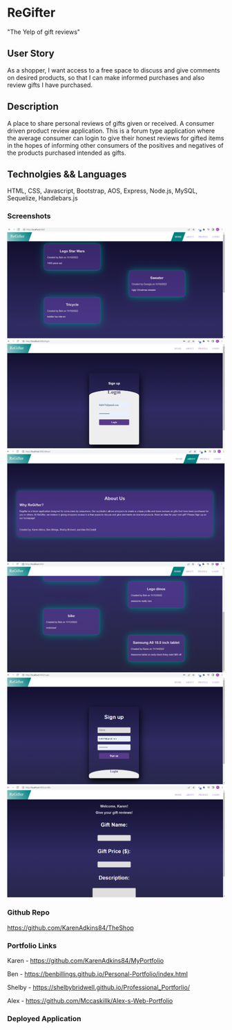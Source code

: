 # ReGifter 
"The Yelp of gift reviews"

## User Story 
As a shopper, I want access to a free space to discuss and give comments on desired products, so that I can make informed purchases and also review gifts I have purchased.

## Description 
A place to share personal reviews of gifts given or received. A consumer driven product review application. This is a forum type application where the average consumer can login to  give their honest reviews for gifted items in the hopes of informing other consumers of the positives and negatives of the products purchased intended as gifts. 

## Technolgies && Languages 
HTML, CSS, Javascript, Bootstrap, AOS, Express, Node.js, MySQL, Sequelize, Handlebars.js

### Screenshots 
![image](./assets/Screenshot-home.png)
![image](./assets/Screenshot-login.png)
![image](./assets/Screenshot-about.png)
![image](./assets/Screenshot-home2.png)
![image](./assets/Screenshot-login-sign-up.png)
![image](./assets/Screenshot-profile.png)

### Github Repo 
https://github.com/KarenAdkins84/TheShop

### Portfolio Links
Karen - https://github.com/KarenAdkins84/MyPortfolio

Ben - https://benbillings.github.io/Personal-Portfolio/index.html

Shelby - https://shelbybridwell.github.io/Professional_Portforlio/

Alex - https://github.com/Mccaskillk/Alex-s-Web-Portfolio


### Deployed Application 